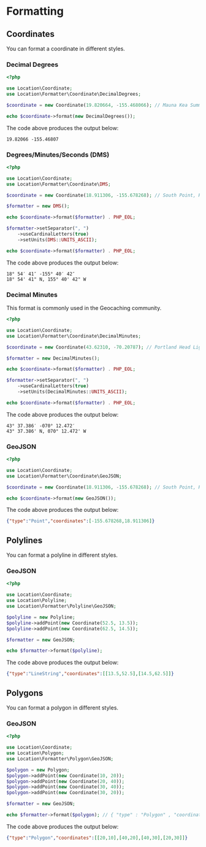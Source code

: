 # Formatting

## Coordinates

You can format a coordinate in different styles.

### Decimal Degrees

```php
<?php

use Location\Coordinate;
use Location\Formatter\Coordinate\DecimalDegrees;

$coordinate = new Coordinate(19.820664, -155.468066); // Mauna Kea Summit

echo $coordinate->format(new DecimalDegrees());
```

The code above produces the output below:

    19.82066 -155.46807

### Degrees/Minutes/Seconds (DMS)

```php
<?php

use Location\Coordinate;
use Location\Formatter\Coordinate\DMS;

$coordinate = new Coordinate(18.911306, -155.678268); // South Point, HI, USA

$formatter = new DMS();

echo $coordinate->format($formatter) . PHP_EOL;

$formatter->setSeparator(", ")
    ->useCardinalLetters(true)
    ->setUnits(DMS::UNITS_ASCII);

echo $coordinate->format($formatter) . PHP_EOL;
```

The code above produces the output below:

    18° 54′ 41″ -155° 40′ 42″
    18° 54' 41" N, 155° 40' 42" W

### Decimal Minutes

This format is commonly used in the Geocaching community.

```php
<?php

use Location\Coordinate;
use Location\Formatter\Coordinate\DecimalMinutes;

$coordinate = new Coordinate(43.62310, -70.20787); // Portland Head Light, ME, USA

$formatter = new DecimalMinutes();

echo $coordinate->format($formatter) . PHP_EOL;

$formatter->setSeparator(", ")
    ->useCardinalLetters(true)
    ->setUnits(DecimalMinutes::UNITS_ASCII);

echo $coordinate->format($formatter) . PHP_EOL;
```

The code above produces the output below:

    43° 37.386′ -070° 12.472′
    43° 37.386' N, 070° 12.472' W

### GeoJSON

```php
<?php

use Location\Coordinate;
use Location\Formatter\Coordinate\GeoJSON;

$coordinate = new Coordinate(18.911306, -155.678268); // South Point, HI, USA

echo $coordinate->format(new GeoJSON());
```

The code above produces the output below:

```json
{"type":"Point","coordinates":[-155.678268,18.911306]}
```

## Polylines

You can format a polyline in different styles.

### GeoJSON

```php
<?php

use Location\Coordinate;
use Location\Polyline;
use Location\Formatter\Polyline\GeoJSON;

$polyline = new Polyline;
$polyline->addPoint(new Coordinate(52.5, 13.5));
$polyline->addPoint(new Coordinate(62.5, 14.5));

$formatter = new GeoJSON;

echo $formatter->format($polyline);
```

The code above produces the output below:

```json
{"type":"LineString","coordinates":[[13.5,52.5],[14.5,62.5]]}
```

## Polygons

You can format a polygon in different styles.

### GeoJSON

```php
<?php

use Location\Coordinate;
use Location\Polygon;
use Location\Formatter\Polygon\GeoJSON;

$polygon = new Polygon;
$polygon->addPoint(new Coordinate(10, 20));
$polygon->addPoint(new Coordinate(20, 40));
$polygon->addPoint(new Coordinate(30, 40));
$polygon->addPoint(new Coordinate(30, 20));

$formatter = new GeoJSON;

echo $formatter->format($polygon); // { "type" : "Polygon" , "coordinates" : [ [ 20, 10 ], [ 40, 20 ], [ 40, 30 ], [ 20, 30] ] }
```

The code above produces the output below:

```json
{"type":"Polygon","coordinates":[[20,10],[40,20],[40,30],[20,30]]}
```
